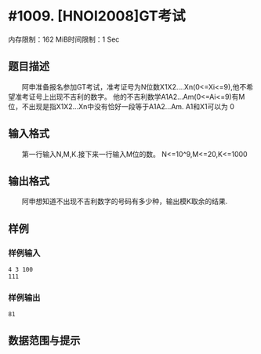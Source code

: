 # #1009. [HNOI2008]GT考试

内存限制：162 MiB时间限制：1 Sec

## 题目描述

　　阿申准备报名参加GT考试，准考证号为N位数X1X2....Xn(0<=Xi<=9),他不希望准考证号上出现不吉利的数字。
他的不吉利数学A1A2...Am(0<=Ai<=9)有M位，不出现是指X1X2...Xn中没有恰好一段等于A1A2...Am. A1和X1可以为
0

## 输入格式

　　第一行输入N,M,K.接下来一行输入M位的数。 N<=10^9,M<=20,K<=1000

## 输出格式

　　阿申想知道不出现不吉利数字的号码有多少种，输出模K取余的结果.

## 样例

### 样例输入

    
    4 3 100 
    111
    

### 样例输出

    
    81
    

## 数据范围与提示
